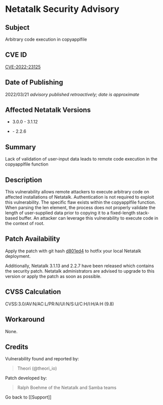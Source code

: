 # Netatalk Security Advisory

## Subject

Arbitrary code execution in copyapplfile

## CVE ID

[CVE-2022-23125](https://www.cve.org/CVERecord?id=CVE-2022-23125)

## Date of Publishing

2022/03/21 *advisory published retroactively; date is approximate*

## Affected Netatalk Versions

- 3.0.0 - 3.1.12

- \- 2.2.6

## Summary

Lack of validation of user-input data leads to remote code execution in
the copyapplfile function

## Description

This vulnerability allows remote attackers to execute arbitrary code on
affected installations of Netatalk. Authentication is not required to
exploit this vulnerability. The specific flaw exists within the
copyapplfile function. When parsing the len element, the process does
not properly validate the length of user-supplied data prior to copying
it to a fixed-length stack-based buffer. An attacker can leverage this
vulnerability to execute code in the context of root.

## Patch Availability

Apply the patch with git hash
[d801ed4](https://github.com/Netatalk/netatalk/commit/d801ed421800bcd5df9045f7327c92cd4fc944aa.diff)
to hotfix your local Netatalk deployment.

Additionally, Netatalk 3.1.13 and 2.2.7 have been released which
contains the security patch. Netatalk administrators are advised to
upgrade to this version or apply the patch as soon as possible.

## CVSS Calculation

CVSS:3.0/AV:N/AC:L/PR:N/UI:N/S:U/C:H/I:H/A:H (9.8)

## Workaround

None.

## Credits

Vulnerability found and reported by:

> Theori (@theori_io)

Patch developed by:

> Ralph Boehme of the Netatalk and Samba teams

Go back to [[Support]]
